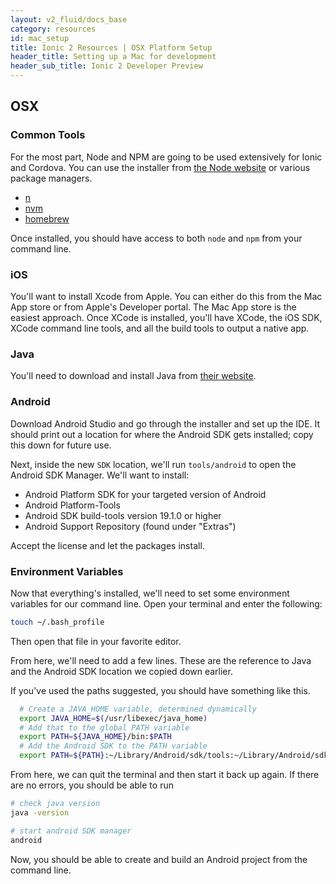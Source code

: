 ```yaml
---
layout: v2_fluid/docs_base
category: resources
id: mac_setup
title: Ionic 2 Resources | OSX Platform Setup
header_title: Setting up a Mac for development
header_sub_title: Ionic 2 Developer Preview
---
```


## OSX

### Common Tools

For the most part, Node and NPM are going to be used extensively for Ionic and Cordova. You can use the installer from [the Node website](https://nodejs.org) or various package managers.

- [n](https://github.com/tj/n)
- [nvm](https://github.com/creationix/nvm)
- [homebrew](http://brew.sh)

Once installed, you should have access to both `node` and `npm` from your command line.


### iOS
You'll want to install Xcode from Apple. You can either do this from the Mac App store or from Apple's Developer portal. The Mac App store is the easiest approach. Once XCode is installed, you'll have XCode, the iOS SDK, XCode command line tools, and all the build tools to output a native app.

### Java
You'll need to download and install Java from [their website](http://www.oracle.com/technetwork/java/javase/downloads/jdk8-downloads-2133151.html).

### Android
Download Android Studio and go through the installer and set up the IDE. It should print out a location for where the Android SDK gets installed; copy this down for future use.

Next, inside the new `SDK` location, we'll run `tools/android` to open the Android SDK Manager. We'll want to install:

- Android Platform SDK for your targeted version of Android
- Android Platform-Tools
- Android SDK build-tools version 19.1.0 or higher
- Android Support Repository (found under "Extras")

Accept the license and let the packages install.

### Environment Variables
Now that everything's installed, we'll need to set some environment variables for our command line. Open your terminal and enter the following:

```bash
touch ~/.bash_profile
```

Then open that file in your favorite editor.

From here, we'll need to add a few lines. These are the reference to Java and the Android SDK location we copied down earlier.

If you've used the paths suggested, you should have something like this.


```bash
  # Create a JAVA_HOME variable, determined dynamically
  export JAVA_HOME=$(/usr/libexec/java_home)
  # Add that to the global PATH variable
  export PATH=${JAVA_HOME}/bin:$PATH
  # Add the Android SDK to the PATH variable
  export PATH=${PATH}:~/Library/Android/sdk/tools:~/Library/Android/sdk/platform-tools
```

From here, we can quit the terminal and then start it back up again. If there are no errors, you should be able to run

```bash
# check java version
java -version

# start android SDK manager
android
```

Now, you should be able to create and build an Android project from the command line.
